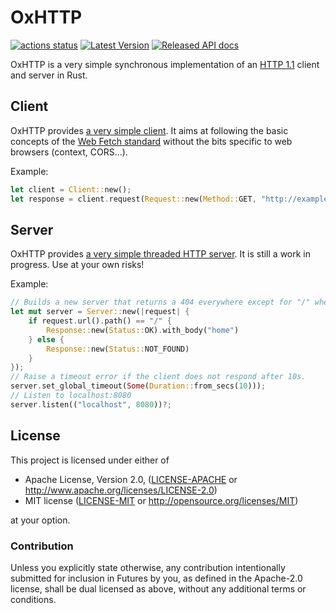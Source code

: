 OxHTTP
======

[![actions status](https://github.com/oxigraph/oxhttp/workflows/build/badge.svg)](https://github.com/oxigraph/oxhttp/actions)
[![Latest Version](https://img.shields.io/crates/v/oxhttp.svg)](https://crates.io/crates/oxhttp)
[![Released API docs](https://docs.rs/oxhttp/badge.svg)](https://docs.rs/oxhttp)

OxHTTP is a very simple synchronous implementation of an [HTTP 1.1](https://httpwg.org/http-core/) client and server in Rust.


## Client

OxHTTP provides [a very simple client](https://docs.rs/oxhttp/latest/oxhttp/struct.Client.html).
It aims at following the basic concepts of the [Web Fetch standard](https://fetch.spec.whatwg.org/) without the bits specific to web browsers (context, CORS...).

Example:
```rust
let client = Client::new();
let response = client.request(Request::new(Method::GET, "http://example.com".parse()?))?;
```

## Server

OxHTTP provides [a very simple threaded HTTP server](https://docs.rs/oxhttp/latest/oxhttp/struct.Server.html).
It is still a work in progress. Use at your own risks!

Example:
```rust
// Builds a new server that returns a 404 everywhere except for "/" where it returns the body 'home' "/
let mut server = Server::new(|request| {
    if request.url().path() == "/" {
        Response::new(Status::OK).with_body("home")
    } else {
        Response::new(Status::NOT_FOUND)
    }
});
// Raise a timeout error if the client does not respond after 10s.
server.set_global_timeout(Some(Duration::from_secs(10)));
// Listen to localhost:8080
server.listen(("localhost", 8080))?;
```

## License

This project is licensed under either of

 * Apache License, Version 2.0, ([LICENSE-APACHE](LICENSE-APACHE) or
   http://www.apache.org/licenses/LICENSE-2.0)
 * MIT license ([LICENSE-MIT](LICENSE-MIT) or
   http://opensource.org/licenses/MIT)
   
at your option.


### Contribution

Unless you explicitly state otherwise, any contribution intentionally submitted for inclusion in Futures by you, as defined in the Apache-2.0 license, shall be dual licensed as above, without any additional terms or conditions.
